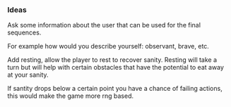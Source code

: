 ### Ideas
Ask some information about the user that can be used for the final sequences.

For example how would you describe yourself: observant, brave, etc.

Add resting, allow the player to rest to recover sanity. Resting will take a turn but will help with certain obstacles that have the potential to eat away at your sanity.

If santity drops below a certain point you have a chance of failing actions, this would make the game more rng based.
